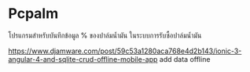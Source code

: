 # Pcpalm 
  โปรแกรมสำหรับบันทึกข้อมูล % ของปาล์มน้ำมัน ในระบบการรับซื้อปาล์มน้ำมัน

https://www.djamware.com/post/59c53a1280aca768e4d2b143/ionic-3-angular-4-and-sqlite-crud-offline-mobile-app  add data offline
